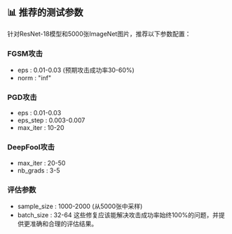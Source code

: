 ## 📊 推荐的测试参数
针对ResNet-18模型和5000张ImageNet图片，推荐以下参数配置：

### FGSM攻击
- eps : 0.01-0.03 (预期攻击成功率30-60%)
- norm : "inf"
### PGD攻击
- eps : 0.01-0.03
- eps_step : 0.003-0.007
- max_iter : 10-20
### DeepFool攻击
- max_iter : 20-50
- nb_grads : 3-5
### 评估参数
- sample_size : 1000-2000 (从5000张中采样)
- batch_size : 32-64
这些修复应该能解决攻击成功率始终100%的问题，并提供更准确和合理的评估结果。